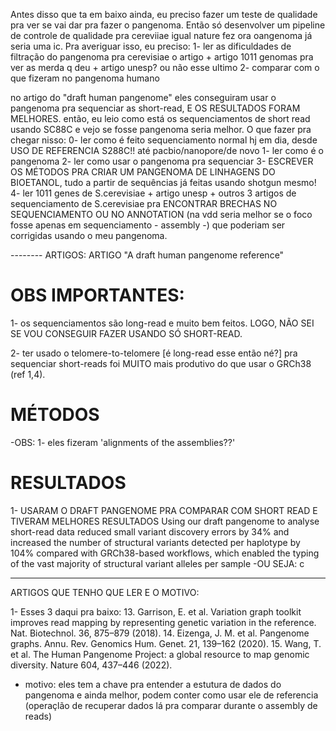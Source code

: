 Antes disso que ta em baixo ainda, eu preciso fazer um teste de qualidade pra ver se vai dar pra fazer o pangenoma. Então só desenvolver um pipeline de controle de qualidade pra cereviiae igual nature fez ora oangenoma já seria uma ic. Pra averiguar isso, eu preciso:
1- ler as dificuldades de filtração do pangenoma pra cerevisiae o artigo + artigo 1011 genomas pra ver as merda q deu + artigo unesp? ou não esse ultimo
2- comparar com o que fizeram no pangenoma humano

no artigo do "draft human pangenome" eles conseguiram usar o pangenoma pra sequenciar as short-read, E OS RESULTADOS FORAM MELHORES. então, eu leio como está os sequenciamentos de short read usando SC88C e vejo se fosse pangenoma seria melhor. O que fazer pra chegar nisso:
0- ler como é feito sequenciamento normal hj em dia, desde USO DE REFERENCIA S288C!! até pacbio/nanopore/de novo
1- ler como é o pangenoma
2- ler como usar o pangenoma pra sequenciar
3- ESCREVER OS MÉTODOS PRA CRIAR UM PANGENOMA DE LINHAGENS DO BIOETANOL, tudo a partir de sequências já feitas usando shotgun mesmo!
4- ler 1011 genes de S.cerevisiae + artigo unesp + outros 3 artigos de sequenciamento de S.cerevisiae pra ENCONTRAR BRECHAS NO SEQUENCIAMENTO OU NO ANNOTATION (na vdd seria melhor se o foco fosse apenas em sequenciamento - assembly -) que poderiam ser corrigidas usando o meu pangenoma.



-------- ARTIGOS:
ARTIGO "A draft human pangenome reference"

# OBS IMPORTANTES:
1- os sequenciamentos são long-read e muito bem feitos. LOGO, NÃO SEI SE VOU CONSEGUIR FAZER USANDO SÓ SHORT-READ.

2- ter usado o telomere-to-telomere [é long-read esse então né?] pra sequenciar short-reads foi MUITO mais produtivo do que usar o GRCh38 (ref 1,4).

# MÉTODOS

-OBS:
1- eles fizeram 'alignments of the assemblies??'


# RESULTADOS

1- USARAM O DRAFT PANGENOME PRA COMPARAR COM SHORT READ E TIVERAM MELHORES RESULTADOS
 Using our draft pangenome to analyse short-read
data reduced small variant discovery errors by 34% and increased the number of
structural variants detected per haplotype by 104% compared with GRCh38-based
workflows, which enabled the typing of the vast majority of structural variant alleles
per sample
-OU SEJA:
c



-----------
ARTIGOS QUE TENHO QUE LER E O MOTIVO:

1- Esses 3 daqui pra baixo:
13. Garrison, E. et al. Variation graph toolkit improves read mapping by representing genetic
variation in the reference. Nat. Biotechnol. 36, 875–879 (2018).
14. Eizenga, J. M. et al. Pangenome graphs. Annu. Rev. Genomics Hum. Genet. 21, 139–162
(2020).
15. Wang, T. et al. The Human Pangenome Project: a global resource to map genomic diversity.
Nature 604, 437–446 (2022).
- motivo: eles tem a chave pra entender a estutura de dados do pangenoma e ainda melhor, podem conter como usar ele de referencia (operaçlão de recuperar dados lá pra comparar durante o assembly de reads)
